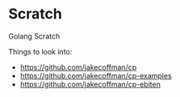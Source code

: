 # Scratch

Golang Scratch

Things to look into:

* https://github.com/jakecoffman/cp
* https://github.com/jakecoffman/cp-examples
* https://github.com/jakecoffman/cp-ebiten
